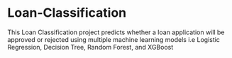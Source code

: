 # Loan-Classification
This Loan Classification project predicts whether a loan application will be approved or rejected using multiple machine learning models i.e Logistic Regression, Decision Tree, Random Forest, and XGBoost
